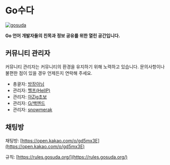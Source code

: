 # Go수다

[![gosuda](https://github.com/user-attachments/assets/a1be1175-6844-46d8-ad07-fa44aaec731b)](https://open.kakao.com/o/gd5mx3E)

**Go 언어 개발자들의 친목과 정보 공유를 위한 열린 공간입니다.**

## 커뮤니티 관리자

커뮤니티 관리자는 커뮤니티의 환경을 유지하기 위해 노력하고 있습니다. 문의사항이나 불편한 점이 있을 경우 언제든지 연락해 주세요.

* 총괄자: [방장아님](https://open.kakao.com/o/s2KfcDO)
* 관리자: [헬프(HellP)](https://open.kakao.com/me/HellP)
* 관리자: [아Zig초보](https://open.kakao.com/me/zig82)
* 관리자: [G/백엔드](https://open.kakao.com/o/sfkKSQLg)
* 관리자: [snowmerak](https://open.kakao.com/me/snowmerak)

## 채팅방

채팅방:
[https://open.kakao.com/o/gd5mx3E](https://open.kakao.com/o/gd5mx3E)

규칙:
[https://rules.gosuda.org/](https://rules.gosuda.org/)
